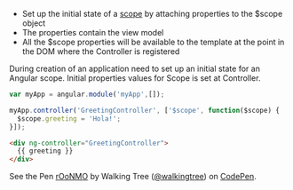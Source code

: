 * Set up the initial state of a <a href="/slidedeck/#1. Overview/2 Core-Concepts/7. Scope" target="_blank">scope</a> by attaching properties to the $scope object
* The properties contain the view model
* All the $scope properties will be available to the template at the point in the DOM where the Controller is registered

During creation of  an application need to set up an initial state for an Angular scope. Initial properties values for Scope is set at Controller.

```js
var myApp = angular.module('myApp',[]);

myApp.controller('GreetingController', ['$scope', function($scope) {
  $scope.greeting = 'Hola!';
}]);
```

```html
<div ng-controller="GreetingController">
  {{ greeting }}
</div>
```

<p data-height="268" data-theme-id="0" data-slug-hash="rOoNMO" data-default-tab="result" data-user="walkingtree" class='codepen'>See the Pen <a href='http://codepen.io/walkingtree/pen/rOoNMO/'>rOoNMO</a> by Walking Tree (<a href='http://codepen.io/walkingtree'>@walkingtree</a>) on <a href='http://codepen.io'>CodePen</a>.</p>
<script async src="//assets.codepen.io/assets/embed/ei.js"></script>
